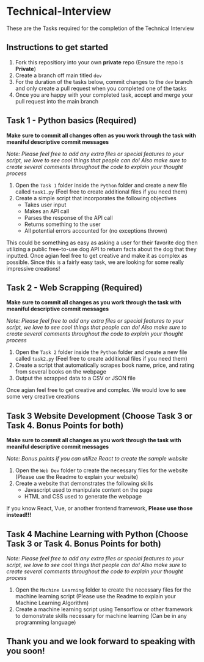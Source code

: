 # Technical-Interview

These are the Tasks required for the completion of the Technical Interview

## Instructions to get started

1) Fork this repositiory into your own **private** repo (Ensure the repo is **Private**)
2) Create a branch off main titled `dev`
3) For the duration of the tasks below, commit changes to the `dev` branch and only create a pull request when you completed one of the tasks
4) Once you are happy with your completed task, accept and merge your pull request into the main branch

## Task 1 - Python basics (Required)

**Make sure to commit all changes often as you work through the task with meaniful descriptive commit messages**

*Note: Please feel free to add any extra files or special features to your script, we love to see cool things that people can do! Also make sure to create several comments throughout the code to explain your thought process*

1) Open the `Task 1` folder inside the `Python` folder and create a new file called `task1.py` (Feel free to create additional files if you need them)
2) Create a simple script that incorporates the following objectives
    -  Takes user input
    -  Makes an API call
    -  Parses the response of the API call
    -  Returns something to the user
    -  All potential errors accounted for (no exceptions thrown)

This could be something as easy as asking a user for their favorite dog then utilizing a public free-to-use dog API to return facts about the dog that they inputted. Once agian feel free to get creative and make it as complex as possible. Since this is a fairly easy task, we are looking for some really impressive creations!

## Task 2 - Web Scrapping (Required)

**Make sure to commit all changes as you work through the task with meaniful descriptive commit messages**

*Note: Please feel free to add any extra files or special features to your script, we love to see cool things that people can do! Also make sure to create several comments throughout the code to explain your thought process*

1) Open the `Task 2` folder inside the `Python` folder and create a new file called `task2.py` (Feel free to create additional files if you need them)
2) Create a script that automatically scrapes book name, price, and rating from several books on the webpage
3) Output the scrapped data to a CSV or JSON file

Once agian feel free to get creative and complex. We would love to see some very creative creations

## Task 3 Website Development (Choose Task 3 or Task 4. Bonus Points for both)

**Make sure to commit all changes as you work through the task with meaniful descriptive commit messages**

*Note: Bonus points if you can utilize React to create the sample website*

1) Open the `Web Dev` folder to create the necessary files for the website (Please use the Readme to explain your website)
2) Create a website that demonstrates the following skills
    - Javascript used to manipulate content on the page
    - HTML and CSS used to generate the webpage

If you know React, Vue, or another frontend framework, **Please use those instead!!!**

## Task 4 Machine Learning with Python (Choose Task 3 or Task 4. Bonus Points for both)

*Note: Please feel free to add any extra files or special features to your script, we love to see cool things that people can do! Also make sure to create several comments throughout the code to explain your thought process*

1) Open the `Machine Learning` folder to create the necessary files for the machine learning script (Please use the Readme to explain your Machine Learning Algorithm)
2) Create a machine learning script using Tensorflow or other framework to demonstrate skills necessary for machine learning (Can be in any programming language)

## Thank you and we look forward to speaking with you soon!
